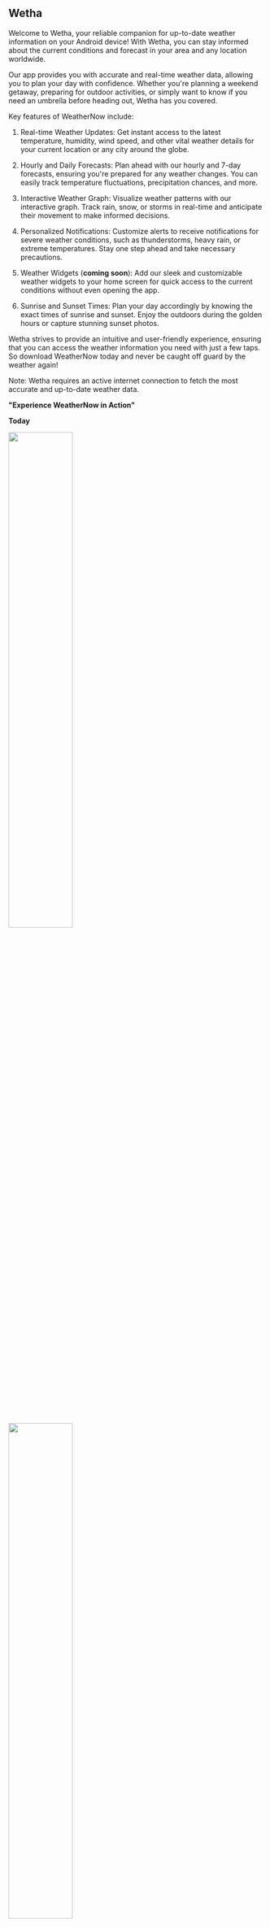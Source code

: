 ## Wetha

Welcome to Wetha, your reliable companion for up-to-date weather information on your Android device! With Wetha, you can stay informed about the current conditions and forecast in your area and any location worldwide.

Our app provides you with accurate and real-time weather data, allowing you to plan your day with confidence. Whether you're planning a weekend getaway, preparing for outdoor activities, or simply want to know if you need an umbrella before heading out, Wetha has you covered.

Key features of WeatherNow include:

1. Real-time Weather Updates: Get instant access to the latest temperature, humidity, wind speed, and other vital weather details for your current location or any city around the globe.
  
2. Hourly and Daily Forecasts: Plan ahead with our hourly and 7-day forecasts, ensuring you're prepared for any weather changes. You can easily track temperature fluctuations, precipitation chances, and more.
  
3. Interactive Weather Graph: Visualize weather patterns with our interactive graph. Track rain, snow, or storms in real-time and anticipate their movement to make informed decisions.
  
4. Personalized Notifications: Customize alerts to receive notifications for severe weather conditions, such as thunderstorms, heavy rain, or extreme temperatures. Stay one step ahead and take necessary precautions.
  
5. Weather Widgets (**coming soon**): Add our sleek and customizable weather widgets to your home screen for quick access to the current conditions without even opening the app.
  
6. Sunrise and Sunset Times: Plan your day accordingly by knowing the exact times of sunrise and sunset. Enjoy the outdoors during the golden hours or capture stunning sunset photos.
  

Wetha strives to provide an intuitive and user-friendly experience, ensuring that you can access the weather information you need with just a few taps. So download WeatherNow today and never be caught off guard by the weather again!

Note: Wetha requires an active internet connection to fetch the most accurate and up-to-date weather data.

**"Experience WeatherNow in Action"**

**Today**

<p>
  <img src = "https://github.com/DenisGithuku/Wetha/assets/47632042/b52abd34-1187-498f-bd05-e146abc3a9ad" width = "50%" height = "50%" />
  <img src = "https://github.com/DenisGithuku/Wetha/assets/47632042/b321b9e1-8064-4753-9945-209bb1431eb5" width = "50%" height = "50%"/>
</p>
**Daily updates**
<p>
<img src = "https://github.com/DenisGithuku/Wetha/assets/47632042/8c12e45c-fd2f-43cd-bdce-e08d16c99e35" width = "50%" height = "50%" />
</p>

**Installation**

Clone the [repo](https://github.com/DenisGithuku/Wetha) and checkout the `master` branch.

The app depends on:

| Dependency | Version |
| --- | --- |
| AGP | `8.0.0` |
| Kotlin Plugin | `1.8.20` |
| KSP | `1.8.20-1.0.11` |
| Ktlint | `11.0.0` |
| Kotlin Compiler Extension | `1.4.6` |

**NB**: The app has 3 modules `app` and `feature_weather_info` and `weather_widget`.

**Components:**

1. [Jetpack compose](https://developer.android.com/jetpack/compose) - modern UI toolkit for designing great user interfaces on Android.
  
2. [Koin](https://insert-koin.io/): Pragmatic dependency injection library.
  
3. [Ktor](https://github.com/Foso/Ktorfit): Ktorfit is a HTTP client/Kotlin Symbol Processor for Kotlin Multiplatform ( Android, iOS, Js, Jvm, Linux) using [KSP](https://github.com/google/ksp) and [Ktor clients](https://ktor.io/docs/getting-started-ktor-client.html) inspired by [Retrofit](https://square.github.io/retrofit/).
  
4. [Timber](https://github.com/JakeWharton/timber): This is a logger with a small, extensible API which provides utility on top of Android's normal `Log` class.
  
5. [Coroutines](https://kotlinlang.org/docs/coroutines-overview.html): concurrency design pattern used on Android to simplify code that executes asynchronously.
  
6. [Material 3](https://m3.material.io/):  latest version of Google’s open-source design system.
  
7. [Lifecycle components](https://developer.android.com/reference/androidx/lifecycle/package-summary) : Lifecycle-aware components perform actions in response to a change in the lifecycle status of another component, such as activities and fragments.
  
8. [Datastore](https://developer.android.com/jetpack/androidx/releases/datastore): Store data asynchronously, consistently, and transactionally, overcoming some of the drawbacks of SharedPreferences.
  

**Coming up**

A plan in motion to create a widget for Wetha is underway! This new addition will enhance your Wetha experience by providing you with a convenient and quick way to access real-time weather information right from your device's home screen.
